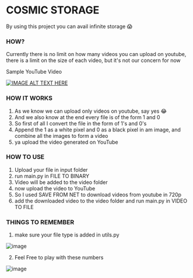 # COSMIC STORAGE #

By using this project you can avail infinite storage 😱

### HOW? ###
Currently there is no limit on how many videos you can upload on youtube, there is a limit on the size of each video, but it's not our concern for now

Sample YouTube Video

[![IMAGE ALT TEXT HERE](https://img.youtube.com/vi/SRxB2b1Bo3w/0.jpg)](https://www.youtube.com/watch?v=SRxB2b1Bo3w)

### HOW IT WORKS ###
1. As we know we can upload only videos on youtube, say yes 😂
2. And we also know at the end every file is of the form 1 and 0
3. So first of all I convert the file in the form of 1's and 0's 
4. Append the 1 as a white pixel and 0 as a black pixel in am image, and combine all the images to form a video
5. ya upload the video generated on YouTube 

### HOW TO USE ###
1. Upload your file in input folder
2. run main.py in FILE TO BINARY
3. Video will be added to the video folder
4. now upload the video to YouTube 
5. So I used SAVE FROM NET to download videos from youtube in 720p 
6. add the downloaded video to the video folder and run main.py in VIDEO TO FILE

### THINGS TO REMEMBER ###
1. make sure your file type is added in utils.py 

![image](https://github.com/user-attachments/assets/92d156dd-a2de-4717-809f-4fd0461755d8)

2. Feel Free to play with these numbers

![image](https://github.com/user-attachments/assets/48357864-09e6-4499-82b5-bf682a00bdfc)
